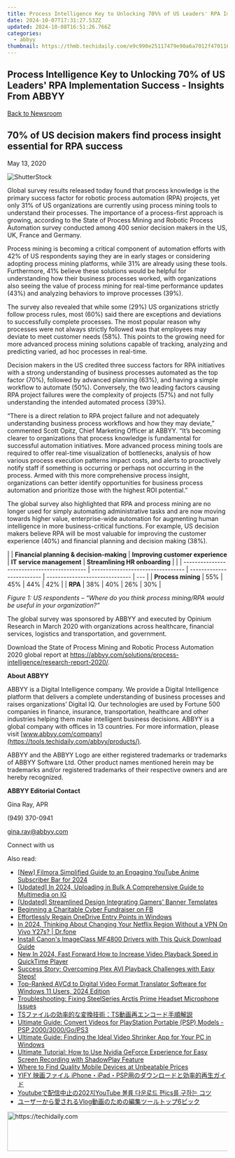```yaml
---
title: Process Intelligence Key to Unlocking 70%% of US Leaders' RPA Implementation Success - Insights From ABBYY
date: 2024-10-07T17:31:27.532Z
updated: 2024-10-08T16:51:26.766Z
categories:
  - abbyy
thumbnail: https://thmb.techidaily.com/e9c990e25117479e90a6a7012f47011623d3e85d5155cf7861b563822cc331cb.jpg
---
```


## Process Intelligence Key to Unlocking 70% of US Leaders' RPA Implementation Success - Insights From ABBYY

[Back to Newsroom](https://tools.techidaily.com/abbyy/products/)

## 70% of US decision makers find process insight essential for RPA success

May 13, 2020

![ShutterStock](https://content.abbyy.com/-/media/project/abbyy/abbyy/branchtemplates/shutterstock_1272462163_1296-x-729.jpg?h=729&iar=0&w=1296)

Global survey results released today found that process knowledge is the primary success factor for robotic process automation (RPA) projects, yet only 31% of US organizations are currently using process mining tools to understand their processes. The importance of a process-first approach is growing, according to the State of Process Mining and Robotic Process Automation survey conducted among 400 senior decision makers in the US, UK, France and Germany.

Process mining is becoming a critical component of automation efforts with 42% of US respondents saying they are in early stages or considering adopting process mining platforms, while 31% are already using these tools. Furthermore, 41% believe these solutions would be helpful for understanding how their business processes worked, with organizations also seeing the value of process mining for real-time performance updates (43%) and analyzing behaviors to improve processes (39%).

The survey also revealed that while some (29%) US organizations strictly follow process rules, most (60%) said there are exceptions and deviations to successfully complete processes. The most popular reason why processes were not always strictly followed was that employees may deviate to meet customer needs (58%). This points to the growing need for more advanced process mining solutions capable of tracking, analyzing and predicting varied, ad hoc processes in real-time.

Decision makers in the US credited three success factors for RPA initiatives with a strong understanding of business processes automated as the top factor (70%), followed by advanced planning (63%), and having a simple workflow to automate (50%). Conversely, the two leading factors causing RPA project failures were the complexity of projects (57%) and not fully understanding the intended automated process (39%). 

“There is a direct relation to RPA project failure and not adequately understanding business process workflows and how they may deviate,” commented Scott Opitz, Chief Marketing Officer at ABBYY. “It’s becoming clearer to organizations that process knowledge is fundamental for successful automation initiatives. More advanced process mining tools are required to offer real-time visualization of bottlenecks, analysis of how various process execution patterns impact costs, and alerts to proactively notify staff if something is occurring or perhaps not occurring in the process. Armed with this more comprehensive process insight, organizations can better identify opportunities for business process automation and prioritize those with the highest ROI potential.” 

The global survey also highlighted that RPA and process mining are no longer used for simply automating administrative tasks and are now moving towards higher value, enterprise-wide automation for augmenting human intelligence in more business-critical functions. For example, US decision makers believe RPA will be most valuable for improving the customer experience (40%) and financial planning and decision making (38%). 

| |  **Financial planning & decision-making** | **Improving customer experience** | **IT service management** | **Streamlining HR onboarding** |     |
| ------------------------------------------- | --------------------------------- | ------------------------- | ------------------------------ | --- |
| **Process mining**                          | 55%                               | 45%                       | 44%                            | 42% |
| **RPA**                                     | 38%                               | 40%                       | 26%                            | 30% |

_Figure 1: US respondents – “Where do you think process mining/RPA would be useful in your organization?”_

The global survey was sponsored by ABBYY and executed by Opinium Research in March 2020 with organizations across healthcare, financial services, logistics and transportation, and government.

Download the State of Process Mining and Robotic Process Automation 2020 global report at <https://abbyy.com/solutions/process-intelligence/research-report-2020/>.

**About ABBYY**

ABBYY is a Digital Intelligence company. We provide a Digital Intelligence platform that delivers a complete understanding of business processes and raises organizations’ Digital IQ. Our technologies are used by Fortune 500 companies in finance, insurance, transportation, healthcare and other industries helping them make intelligent business decisions. ABBYY is a global company with offices in 13 countries. For more information, please visit [www.abbyy.com/company](https://tools.techidaily.com/abbyy/products/).

ABBYY and the ABBYY Logo are either registered trademarks or trademarks of ABBYY Software Ltd. Other product names mentioned herein may be trademarks and/or registered trademarks of their respective owners and are hereby recognized.

**ABBYY Editorial Contact**

Gina Ray, APR

(949) 370-0941

[gina.ray@abbyy.com](https://tools.techidaily.com/abbyy/products/)

Connect with us

<ins class="adsbygoogle"
     style="display:block"
     data-ad-format="autorelaxed"
     data-ad-client="ca-pub-7571918770474297"
     data-ad-slot="1223367746"></ins>

<ins class="adsbygoogle"
     style="display:block"
     data-ad-client="ca-pub-7571918770474297"
     data-ad-slot="8358498916"
     data-ad-format="auto"
     data-full-width-responsive="true"></ins>

<span class="atpl-alsoreadstyle">Also read:</span>
<div><ul>
<li><a href="https://youtube-sure.techidaily.com/ilmora-simplified-guide-to-an-engaging-youtube-anime-subscriber-bar-for-2024/"><u>[New] Filmora Simplified Guide to an Engaging YouTube Anime Subscriber Bar for 2024</u></a></li>
<li><a href="https://instagram-clips.techidaily.com/updated-in-2024-uploading-in-bulk-a-comprehensive-guide-to-multimedia-on-ig/"><u>[Updated] In 2024, Uploading in Bulk A Comprehensive Guide to Multimedia on IG</u></a></li>
<li><a href="https://facebook-video-share.techidaily.com/updated-streamlined-design-integrating-gamers-banner-templates/"><u>[Updated] Streamlined Design Integrating Gamers' Banner Templates</u></a></li>
<li><a href="https://fox-links.techidaily.com/beginning-a-charitable-cyber-fundraiser-on-fb/"><u>Beginning a Charitable Cyber Fundraiser on FB</u></a></li>
<li><a href="https://win11-tips.techidaily.com/effortlessly-regain-onedrive-entry-points-in-windows/"><u>Effortlessly Regain OneDrive Entry Points in Windows</u></a></li>
<li><a href="https://phone-solutions.techidaily.com/in-2024-thinking-about-changing-your-netflix-region-without-a-vpn-on-vivo-y27s-drfone-by-drfone-virtual-android/"><u>In 2024, Thinking About Changing Your Netflix Region Without a VPN On Vivo Y27s? | Dr.fone</u></a></li>
<li><a href="https://hardware-updates.techidaily.com/install-canons-imageclass-mf4800-drivers-with-this-quick-download-guide/"><u>Install Canon's ImageClass MF4800 Drivers with This Quick Download Guide</u></a></li>
<li><a href="https://ai-video-apps.techidaily.com/new-in-2024-fast-forward-how-to-increase-video-playback-speed-in-quicktime-player/"><u>New In 2024, Fast Forward How to Increase Video Playback Speed in QuickTime Player</u></a></li>
<li><a href="https://discover-advanced.techidaily.com/success-story-overcoming-plex-avi-playback-challenges-with-easy-steps/"><u>Success Story: Overcoming Plex AVI Playback Challenges with Easy Steps!</u></a></li>
<li><a href="https://discover-advanced.techidaily.com/top-ranked-avcd-to-digital-video-format-translator-software-for-windows-11-users-2024-edition/"><u>Top-Ranked AVCd to Digital Video Format Translator Software for Windows 11 Users, 2024 Edition</u></a></li>
<li><a href="https://sound-issues.techidaily.com/troubleshooting-fixing-steelseries-arctis-prime-headset-microphone-issues/"><u>Troubleshooting: Fixing SteelSeries Arctis Prime Headset Microphone Issues</u></a></li>
<li><a href="https://discover-advanced.techidaily.com/tsts/"><u>TSファイルの効率的な変換技術：TS動画再エンコード手順解説</u></a></li>
<li><a href="https://discover-advanced.techidaily.com/ultimate-guide-convert-videos-for-playstation-portable-psp-models-psp-20003000gops3/"><u>Ultimate Guide: Convert Videos for PlayStation Portable (PSP) Models - PSP 2000/3000/Go/PS3</u></a></li>
<li><a href="https://discover-advanced.techidaily.com/ultimate-guide-finding-the-ideal-video-shrinker-app-for-your-pc-in-windows/"><u>Ultimate Guide: Finding the Ideal Video Shrinker App for Your PC in Windows</u></a></li>
<li><a href="https://discover-advanced.techidaily.com/ultimate-tutorial-how-to-use-nvidia-geforce-experience-for-easy-screen-recording-with-shadowplay-feature/"><u>Ultimate Tutorial: How to Use Nvidia GeForce Experience for Easy Screen Recording with ShadowPlay Feature</u></a></li>
<li><a href="https://tech-recovery.techidaily.com/where-to-find-quality-mobile-devices-at-unbeatable-prices/"><u>Where to Find Quality Mobile Devices at Unbeatable Prices</u></a></li>
<li><a href="https://discover-advanced.techidaily.com/yify-iphoneipadpsp/"><u>YIFY 映画ファイル iPhone・iPad・PSP用のダウンロードと効率的再生ガイド</u></a></li>
<li><a href="https://discover-advanced.techidaily.com/youtube202youtube-ics/"><u>Youtubeで配信中止の202지YouTube 볼륨 다운로드 편ics를 구하는 コツ</u></a></li>
<li><a href="https://discover-advanced.techidaily.com/vlog6/"><u>ユーザーから愛されるVlog動画のための編集ツールトップ6ピック</u></a></li>
</ul></div>

<!-- affiliate ads begin -->
<a href="https://appsumo.8odi.net/c/5597632/2044586/7443" target="_top" id="2044586">
  <img src="//a.impactradius-go.com/display-ad/7443-2044586" border="0" alt="https://techidaily.com" width="728" height="90"/>
</a>
<img height="0" width="0" src="https://appsumo.8odi.net/i/5597632/2044586/7443" style="position:absolute;visibility:hidden;" border="0" />
<!-- affiliate ads end -->

